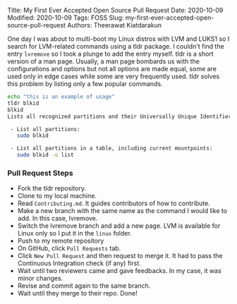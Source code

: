 Title: My First Ever Accepted Open Source Pull Request
Date: 2020-10-09
Modified: 2020-10-09
Tags: FOSS
Slug: my-first-ever-accepted-open-source-pull-request
Authors: Theerawat Kiatdarakun

One day I was about to multi-boot my Linux distros with LVM and LUKS1 so I search for LVM-related commands using a tldr package. I couldn't find the entry `lvremove` so I took a plunge to add the entry myself. tldr is a short version of a man page. Usually, a man page bombards us with the configurations and options but not all options are made equal, some are used only in edge cases while some are very frequently used. tldr solves this problem by listing only a few popular commands.

```bash
echo "this is an example of usage"
tldr blkid
blkid
Lists all recognized partitions and their Universally Unique Identifier (UUID).

 - List all partitions:
   sudo blkid

 - List all partitions in a table, including current mountpoints:
   sudo blkid -o list
```

### Pull Request Steps
- Fork the tldr repository.
- Clone to my local machine.
- Read `Contributing.md`. It guides contributors of how to contribute.
- Make a new branch with the same name as the command I would like to add. In this case, lvremove.
- Switch the lvremove branch and add a new page. LVM is available for Linux only so I put it in the `linux` folder.
- Push to my remote repository
- On GitHub, click `Pull Requests` tab.
- Click `New Pull Request` and then request to merge it. It had to pass the Continuous Integration check (if any) first.
- Wait until two reviewers came and gave feedbacks. In my case, it was minor changes.
- Revise and commit again to the same branch.
- Wait until they merge to their repo. Done!
